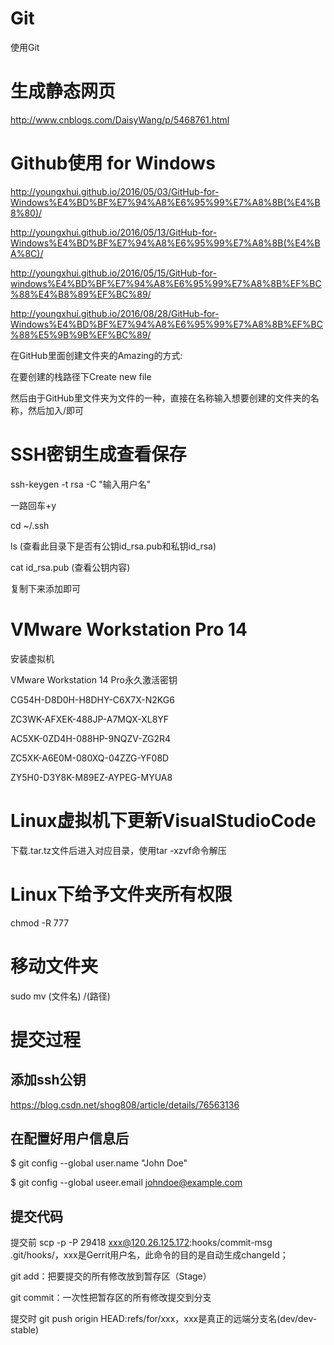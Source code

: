 # Git
使用Git

# 生成静态网页
http://www.cnblogs.com/DaisyWang/p/5468761.html

# Github使用 for Windows
http://youngxhui.github.io/2016/05/03/GitHub-for-Windows%E4%BD%BF%E7%94%A8%E6%95%99%E7%A8%8B(%E4%B8%80)/

http://youngxhui.github.io/2016/05/13/GitHub-for-Windows%E4%BD%BF%E7%94%A8%E6%95%99%E7%A8%8B(%E4%BA%8C)/

http://youngxhui.github.io/2016/05/15/GitHub-for-windows%E4%BD%BF%E7%94%A8%E6%95%99%E7%A8%8B%EF%BC%88%E4%B8%89%EF%BC%89/

http://youngxhui.github.io/2016/08/28/GitHub-for-Windows%E4%BD%BF%E7%94%A8%E6%95%99%E7%A8%8B%EF%BC%88%E5%9B%9B%EF%BC%89/



在GitHub里面创建文件夹的Amazing的方式:

在要创建的栈路径下Create new file

然后由于GitHub里文件夹为文件的一种，直接在名称输入想要创建的文件夹的名称，然后加入/即可


# SSH密钥生成查看保存
ssh-keygen -t rsa -C "输入用户名"

一路回车+y

cd ~/.ssh

ls (查看此目录下是否有公钥id_rsa.pub和私钥id_rsa)

cat id_rsa.pub (查看公钥内容)

复制下来添加即可

# VMware Workstation Pro 14
安装虚拟机

VMware Workstation 14 Pro永久激活密钥

CG54H-D8D0H-H8DHY-C6X7X-N2KG6

ZC3WK-AFXEK-488JP-A7MQX-XL8YF

AC5XK-0ZD4H-088HP-9NQZV-ZG2R4

ZC5XK-A6E0M-080XQ-04ZZG-YF08D

ZY5H0-D3Y8K-M89EZ-AYPEG-MYUA8

# Linux虚拟机下更新VisualStudioCode
下载.tar.tz文件后进入对应目录，使用tar -xzvf命令解压

# Linux下给予文件夹所有权限
chmod -R 777

# 移动文件夹
sudo mv (文件名) /(路径)

# 提交过程
## 添加ssh公钥
https://blog.csdn.net/shog808/article/details/76563136
## 在配置好用户信息后
$ git config --global user.name "John Doe"

$ git config --global useer.email johndoe@example.com
## 提交代码
提交前 scp -p -P 29418 xxx@120.26.125.172:hooks/commit-msg .git/hooks/，xxx是Gerrit用户名，此命令的目的是自动生成changeId；

git add：把要提交的所有修改放到暂存区（Stage）

git commit：一次性把暂存区的所有修改提交到分支

提交时 git push origin HEAD:refs/for/xxx，xxx是真正的远端分支名(dev/dev-stable)
 
 

